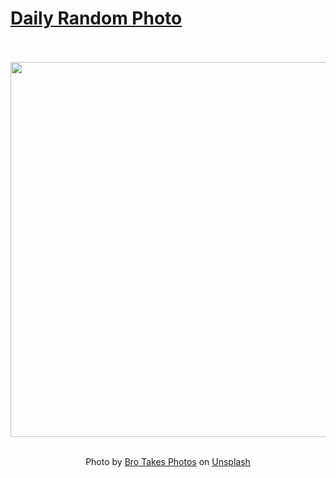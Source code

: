 # [Daily Random Photo](https://www.dailyrandomphoto.com/)

<div align="center">
  <br>
  <br>
  <a href="https://www.dailyrandomphoto.com/p/2023/2023-07-23/"><img src="https://images.unsplash.com/photo-1687684513576-5e223097d7b8?crop=entropy&cs=tinysrgb&fit=max&fm=jpg&ixid=M3w3NzUwOHwwfDF8cmFuZG9tfHx8fHx8fHx8MTY5MDA3MjY2MXw&ixlib=rb-4.0.3&q=80&w=1080" width="600px"></a>
  <br>
  <br>
  <p class="has-text-grey">Photo by <a href="https://unsplash.com/@brotakesphotos?utm_source=Daily%20Random%20Photo&amp;utm_medium=referral" target="_blank" rel="noopener noreferrer">Bro Takes Photos</a> on <a href="https://unsplash.com/photos/a-view-of-a-city-with-a-very-tall-building-AV3s-snW29E?utm_source=Daily%20Random%20Photo&amp;utm_medium=referral" target="_blank" rel="noopener noreferrer">Unsplash</a></p>
</div>
